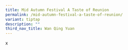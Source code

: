 ```yaml
---
title: Mid Autumn Festival A Taste of Reunion
permalink: /mid-autumn-festival-a-taste-of-reunion/
variant: tiptap
description: ""
third_nav_title: Wan Qing Yuan
---
```

<p>x</p>